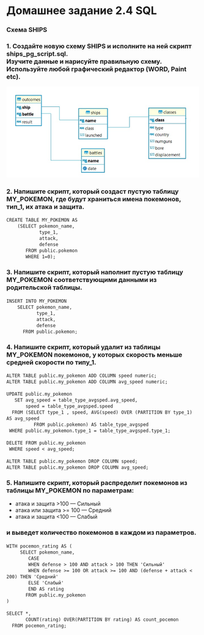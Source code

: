 # Домашнее задание 2.4 SQL

### **Схема SHIPS**

### 1.  Создайте новую схему SHIPS и исполните на ней скрипт ships_pg_script.sql.<br>Изучите данные и нарисуйте правильную схему. Используйте любой графический редактор (WORD, Paint etc).

![Корабли](https://github.com/Rishat-Ver/1T_data_analyst/blob/main/images/ships.jpg)

### 2. Напишите скрипт, который создаст пустую таблицу MY_POKEMON, где будут храниться имена покемонов, тип_1, их атака и защита.
```
CREATE TABLE MY_POKEMON AS
	(SELECT pokemon_name,
			type_1,
		    attack,
		    defense
	   FROM public.pokemon
	   WHERE 1=0);
```


### 3. Напишите скрипт, который наполнит пустую таблицу MY_POKEMON соответствующими данными из родительской таблицы.
```
INSERT INTO MY_POKEMON
	SELECT pokemon_name,
		   type_1,
		   attack,
		   defense
	  FROM public.pokemon;
```

### 4. Напишите скрипт, который удалит из таблицы MY_POKEMON покемонов, у которых скорость меньше средней скорости по типу_1.
```
ALTER TABLE public.my_pokemon ADD COLUMN speed numeric;
ALTER TABLE public.my_pokemon ADD COLUMN avg_speed numeric;

UPDATE public.my_pokemon
   SET avg_speed = table_type_avgsped.avg_speed,
       speed = table_type_avgsped.speed
  FROM (SELECT type_1 , speed, AVG(speed) OVER (PARTITION BY type_1) AS avg_speed
          FROM public.pokemon) AS table_type_avgsped
 WHERE public.my_pokemon.type_1 = table_type_avgsped.type_1;

DELETE FROM public.my_pokemon
 WHERE speed < avg_speed;

ALTER TABLE public.my_pokemon DROP COLUMN speed;
ALTER TABLE public.my_pokemon DROP COLUMN avg_speed;
```


### 5. Напишите скрипт, который распределит покемонов из таблицы MY_POKEMON по параметрам:

- атака и защита >100  — Сильный
- атака или защита >= 100 — Средний
- атака и защита <100 — Слабый

### и выведет количество покемонов в каждом из параметров.
```
WITH pocemon_rating AS (
     SELECT pokemon_name,
	    CASE
	    WHEN defense > 100 AND attack > 100 THEN 'Сильный'
	    WHEN defense >= 100 OR attack >= 100 AND (defense + attack < 200) THEN 'Средний'
	    ELSE 'Слабый'
	    END AS rating
       FROM public.my_pokemon
)

SELECT *,
       COUNT(rating) OVER(PARTITION BY rating) AS count_pocemon
  FROM pocemon_rating;
```
